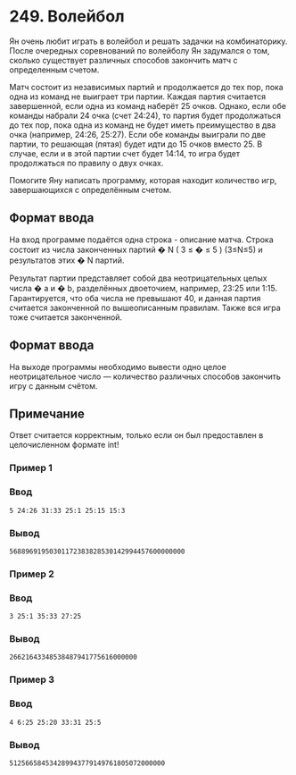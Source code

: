# 249. Волейбол

Ян очень любит играть в волейбол и решать задачки на комбинаторику. После очередных соревнований по волейболу Ян задумался о том, сколько существует различных способов закончить матч с определенным счетом.

Матч состоит из независимых партий и продолжается до тех пор, пока одна из команд не выиграет три партии. Каждая партия считается завершенной, если одна из команд наберёт 25 очков. Однако, если обе команды набрали 24 очка (счет 24:24), то партия будет продолжаться до тех пор, пока одна из команд не будет иметь преимущество в два очка (например, 24:26, 25:27). Если обе команды выиграли по две партии, то решающая (пятая) будет идти до 15 очков вместо 25. В случае, если и в этой партии счет будет 14:14, то игра будет продолжаться по правилу о двух очках.

Помогите Яну написать программу, которая находит количество игр, завершающихся с определённым счетом.


## Формат ввода
На вход программе подаётся одна строка - описание матча. Строка состоит из числа законченных партий 
�
N 
(
3
≤
�
≤
5
)
(3≤N≤5) и результатов этих 
�
N партий.

Результат партии представляет собой два неотрицательных целых числа 
�
a и 
�
b, разделённых двоеточием, например, 23:25 или 1:15. Гарантируется, что оба числа не превышают 40, и данная партия считается законченной по вышеописанным правилам. Также вся игра тоже считается законченной.


## Формат ввода
На выходе программы необходимо вывести одно целое неотрицательное число — количество различных способов закончить игру с данным счётом.


## Примечание
Ответ считается корректным, только если он был предоставлен в целочисленном формате int!

### Пример 1
### Ввод
```text
5 24:26 31:33 25:1 25:15 15:3
```

### Вывод
```text
56889691950301172383828530142994457600000000
```

### Пример 2
### Ввод
```text
3 25:1 35:33 27:25
```

### Вывод
```text
26621643348538487941775616000000
```

### Пример 3
### Ввод
```text
4 6:25 25:20 33:31 25:5
```

### Вывод
```text
512566584534289943779149761805072000000
```